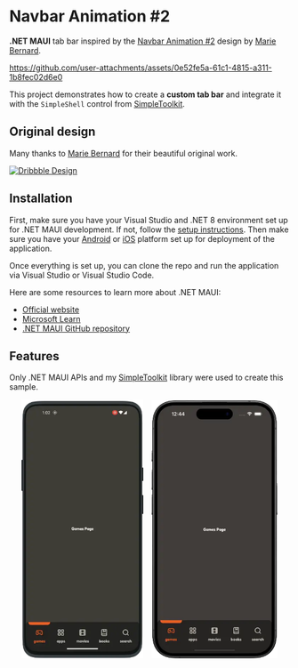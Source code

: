 # Navbar Animation #2

**.NET MAUI** tab bar inspired by the [Navbar Animation #2](https://dribbble.com/shots/14122275-Navbar-Animation-2) design by [Marie Bernard](https://dribbble.com/marie_brn).


https://github.com/user-attachments/assets/0e52fe5a-61c1-4815-a311-1b8fec02d6e0


This project demonstrates how to create a **custom tab bar** and integrate it with the `SimpleShell` control from [SimpleToolkit](https://github.com/RadekVyM/SimpleToolkit).

## Original design

Many thanks to [Marie Bernard](https://dribbble.com/marie_brn) for their beautiful original work.

[![Dribbble Design](./images/navbaranimation_original.gif)](https://dribbble.com/shots/14122275-Navbar-Animation-2)

## Installation

First, make sure you have your Visual Studio and .NET 8 environment set up for .NET MAUI development. If not, follow the [setup instructions](https://learn.microsoft.com/dotnet/maui/get-started/installation). Then make sure you have your [Android](https://learn.microsoft.com/dotnet/maui/get-started/first-app?pivots=devices-android) or [iOS](https://learn.microsoft.com/dotnet/maui/get-started/first-app?pivots=devices-ios) platform set up for deployment of the application.

Once everything is set up, you can clone the repo and run the application via Visual Studio or Visual Studio Code.

Here are some resources to learn more about .NET MAUI:

- [Official website](https://dotnet.microsoft.com/apps/maui)
- [Microsoft Learn](https://learn.microsoft.com/dotnet/maui/what-is-maui)
- [.NET MAUI GitHub repository](https://github.com/dotnet/maui)

## Features

Only .NET MAUI APIs and my [SimpleToolkit](https://github.com/RadekVyM/SimpleToolkit) library were used to create this sample.

<p align="center">
    <img src="./images/android_navbaranimation_2.webp" width="219">
    &nbsp;&nbsp;
    <img src="./images/iphone_navbaranimation_2.webp" width="226">
</p>
